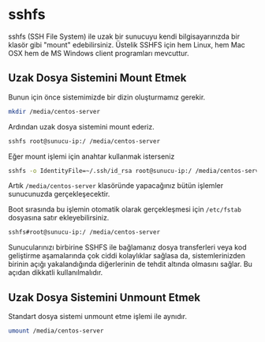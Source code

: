 # sshfs

sshfs (SSH File System) ile uzak bir sunucuyu kendi bilgisayarınızda bir klasör gibi "mount" edebilirsiniz. Üstelik SSHFS için hem Linux, hem Mac OSX hem de MS Windows client programları mevcuttur.

## Uzak Dosya Sistemini Mount Etmek

Bunun için önce sistemimizde bir dizin oluşturmamız gerekir.

```bash
mkdir /media/centos-server
```

Ardından uzak dosya sistemini mount ederiz.

```bash
sshfs root@sunucu-ip:/ /media/centos-server
```

Eğer mount işlemi için anahtar kullanmak isterseniz

```bash
sshfs -o IdentityFile=~/.ssh/id_rsa root@sunucu-ip:/ /media/centos-server
```

Artık ```/media/centos-server``` klasöründe yapacağınız bütün işlemler sunucunuzda gerçekleşecektir.

Boot sırasında bu işlemin otomatik olarak gerçekleşmesi için ```/etc/fstab``` dosyasına satır ekleyebilirsiniz.

```bash
sshfs#root@sunucu-ip:/ /media/centos-server
```

Sunucularınızı birbirine SSHFS ile bağlamanız dosya transferleri veya kod geliştirme aşamalarında çok ciddi kolaylıklar sağlasa da, sistemlerinizden birinin açığı yakalandığında diğerlerinin de tehdit altında olmasını sağlar. Bu açıdan dikkatli kullanılmalıdır.

## Uzak Dosya Sistemini Unmount Etmek

Standart dosya sistemi unmount etme işlemi ile aynıdır.

```bash
umount /media/centos-server
```